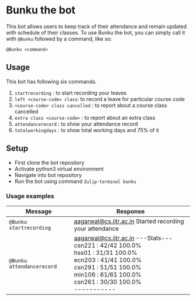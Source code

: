 # Bunku the bot

This bot allows users to keep track of their attendance and remain updated with schedule of their classes.
To use
Bunku the bot, you can simply call it with `@Bunku` followed by a command,
like so:
```
@Bunku <command>
```

## Usage

This bot has following six commands.

1. `startrecording` : to start recording your leaves 
2. `left <course-code> class`: to record a leave for particular course code
3. `<course-code> class cancelled` : to report about a course class cancelled
4. `extra class <course-code>` : to report about an extra class
5. `attendancerecord` : to show your attendance record
6. `totalworkingdays` : to show total working days and 75% of it

## Setup

- First clone the bot repository
- Activate python3 virtual environment
- Navigate into bot repository
- Run the bot using command `Zulip-terminal bunku`

### Usage examples

| Message | Response |
| ------- | ------ |
| `@Bunku startrecording` | aagarwal@cs.iitr.ac.in Started recording your attendance |
| `@Bunku attendancerecord` |aagarwal@cs.iitr.ac.in   ---Stats---<br>csn221 : 42/42 100.0%<br>hss01 : 31/31 100.0%<br>ecn203 : 41/41 100.0%<br>csn291 : 51/51 100.0%<br>min106 : 61/61 100.0%<br>csn261 : 30/30 100.0%<br>----------- |



